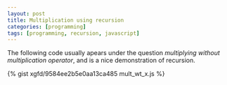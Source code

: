 ```yaml
---
layout: post
title: Multiplication using recursion
categories: [programming]
tags: [programming, recursion, javascript]
---
```


The following code usually apears under the question *multiplying without multiplication operator*, and is a nice demonstration of recursion.

{% gist xgfd/9584ee2b5e0aa13ca485 mult_wt_x.js %}
